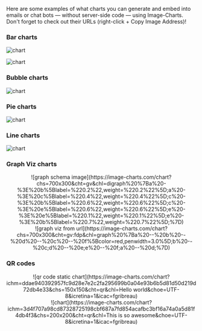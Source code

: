 Here are some examples of what charts you can generate and embed into emails or chat bots — without server-side code — using Image-Charts. Don't forget to check out their URLs (right-click + Copy Image Address)!

### Bar charts

![chart](https://image-charts.com/chart?ichm=0b71cdaf8fc6c3114bf782c62d567cf4d88d6c48c78c65ff72789a226119234a&cht=bvg&chd=t:10,15,25,30,40,80&chs=700x300&chxt=x,y&chxl=0:%7CMarch%20'18%7CApril%20'18%7CMay%20'18%7CJune%20'18%7CJuly%20'18%7CAugust%20'18%7C&chdl=Visitors%20(in%20thousands)&chf=b0,lg,90,05B142,1,0CE858,0.2&chxs=1N**K&chtt=Visitors%20report&chma=0,0,10,10&chl=%7C%7C%7C%7C%2033%25%20!%7Cx2%20&icretina=1&icac=fgribreau)

![chart](https://image-charts.com/chart?ichm=5605b1b1e95892f119b4aff3340c796c87821a5a165c31d99da0c12dbd41d4ea&chs=700x300&cht=bvs&chxt=y&chf=b0,lg,90,EA469EFF,1,03A9F47C,0.4&chl=2014|2015|2016|2017|2018&chd=a:30010,-30000,50000,80000,20000&chof=1535403433426&chxs=0N*cEURs*&chdl=Income&icretina=1&icac=fgribreau)

### Bubble charts

![chart](https://image-charts.com/chart?ichm=b9cc80b2c782cc161b8a5a619162468d0825a3e8e7c387564720e68316b413b2&cht=bb&chs=700x300&chd=t:40,60,10,_,47,40,12,_,10,10,20,_,20,40,40%7C50,30,5,_,20,20,6,_,5,5,10,_,15,20,20&chxt=x,y&chma=0,0,20&chl=%7C%7Chum%7CWoW!%7C&chf=b0,lg,45,ffeb3b,0.2,f443367C,1%7Cb1,lg,90,03a9f4,0,3f51b5,1&icretina=1&icac=fgribreau)

### Pie charts

![chart](https://image-charts.com/chart?ichm=244d9fd08daa4085036a982b5b60247649d043c15faf6667cd05169a8ed0ce39&chs=700x300&chxt=x,y&chl=2018%7C2017%7C2015&chd=t:60,40,20&cht=pa&chdl=Image%7CCharts%7CRocks&chf=ps0-0,lg,45,ffeb3b,0.2,f443367C,1%7Cps0-1,lg,45,8bc34a,0.2,0096887C,1%7Cps0-2,lg,45,EA469E,0.2,03A9F47C,1&icretina=1&icac=fgribreau)

### Line charts

![chart](https://image-charts.com/chart?ichm=54e1eaf12f3437bbaf079dea49602dc4e600080d5b8b0efae8ae1180f6946384&cht=lc&chs=700x300&chd=t:10,25,30,40,12,48,100,20,47,29,84,30,27,50,70&chxt=x,y&chxl=0:%7CJun%7CJul%7CAug%7CSep%7COct%7CNov%7CDec%7CJan%7C1:%7C%7C50%7C100&chm=B,FCECF4,0,0,0&chco=E4061C&chdl=Coffee%20consumed&chma=0,0,20,10&chl=%7C%7C%7C%7C%7C%7Csuch%20a%20very%20%20%20big%20project!&icretina=1&icac=fgribreau)

### Graph Viz charts

<center>
![graph schema image](https://image-charts.com/chart?chs=700x300&cht=gv&chl=digraph%20%7Ba%20-%3E%20b%5Blabel=%220.2%22,weight=%220.2%22%5D;a%20-%3E%20c%5Blabel=%220.4%22,weight=%220.4%22%5D;c%20-%3E%20b%5Blabel=%220.6%22,weight=%220.6%22%5D;c%20-%3E%20e%5Blabel=%220.6%22,weight=%220.6%22%5D;e%20-%3E%20e%5Blabel=%220.1%22,weight=%220.1%22%5D;e%20-%3E%20b%5Blabel=%220.7%22,weight=%220.7%22%5D;%7D)
</center>

<center>
![graph viz from url](https://image-charts.com/chart?chs=700x300&cht=gv:fdp&chl=graph%20%7Ba%20--%20b%20--%20d%20--%20c%20--%20f%5Bcolor=red,penwidth=3.0%5D;b%20--%20c;d%20--%20e;e%20--%20f;a%20--%20d;%7D)
</center>

### QR codes

<center>
![qr code static chart](https://image-charts.com/chart?ichm=ddae940392957fc9d28e7e2c2fa295699b0a04e93b6b5d81d50d219d72db4e33&chs=150x150&cht=qr&chl=Hello world&choe=UTF-8&icretina=1&icac=fgribreau)
</center>

<center>
![chart](https://image-charts.com/chart?ichm=3d4f707a98cd87328725198cbf687a7fd854acafbc3bf16a74a0a5d81f4db4f3&chs=200x200&cht=qr&chl=This is so awesome&choe=UTF-8&icretina=1&icac=fgribreau)
</center>
